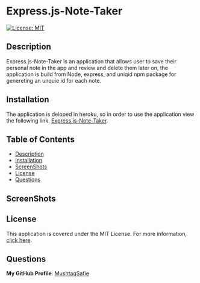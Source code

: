 # Express.js-Note-Taker
[![License: MIT](https://img.shields.io/badge/License-MIT-yellow.svg)](https://opensource.org/licenses/MIT)

## Description
Express.js-Note-Taker is an application that allows user to save their personal note in the app and review and delete them later on, the application is build from Node, express, and uniqid npm package for genereting an unquie id for each note.

## Installation
The application is deloped in heroku, so in order to use the application view the following link.
[Express.js-Note-Taker](https://nameless-wildwood-33358.herokuapp.com/).


## Table of Contents
- [Description](#Description)
- [Installation](#Installation)
- [ScreenShots](#ScreenShots)
- [License](#License)
- [Questions](#Questions)

## ScreenShots



## License
This application is covered under the MIT License.
For more information, [click here](https://opensource.org/licenses/MIT).

## Questions
**My GitHub Profile**: [MushtaqSafie](https://github.com/MushtaqSafie)